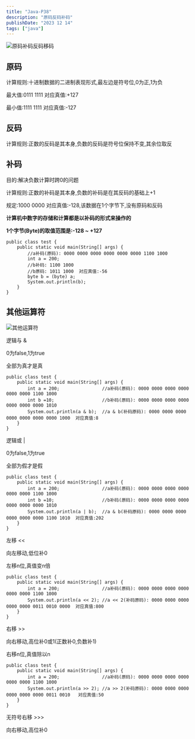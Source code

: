 ```yaml
---
title: "Java-P38"
description: "原码反码补码"
publishDate: "2023 12 14"
tags: ["java"]
---
```


![原码补码反码移码](https://image-resources.vercel.app/photos/thumbnail/%E5%8E%9F%E7%A0%81%E5%8F%8D%E7%A0%81%E8%A1%A5%E7%A0%81%E7%A7%BB%E7%A0%81-ccf4df.jpg)

## 原码

计算规则:十进制数据的二进制表现形式,最左边是符号位,0为正,1为负

最大值:0111 1111  对应真值:+127

最小值:1111 1111  对应真值:-127

## 反码

计算规则:正数的反码是其本身,负数的反码是符号位保持不变,其余位取反

## 补码

目的:解决负数计算时跨0的问题

计算规则:正数的补码是其本身,负数的补码是在其反码的基础上+1

规定:1000 0000  对应真值:-128,该数据在1个字节下,没有原码和反码

**计算机中数字的存储和计算都是以补码的形式来操作的**

**1个字节(Byte)的取值范围是:-128 ~ +127**

```
public class test {
    public static void main(String[] args) {
        //a补码(原码): 0000 0000 0000 0000 0000 0000 1100 1000
        int a = 200;
        //b补码: 1100 1000
        //b原码: 1011 1000  对应真值:-56
        byte b = (byte) a;
        System.out.println(b);
    }
}
```

## 其他运算符

![其他运算符](https://image-resources.vercel.app/photos/thumbnail/%E5%85%B6%E4%BB%96%E8%BF%90%E7%AE%97%E7%AC%A6-ccf4df.jpg)

逻辑与 & 

0为false,1为true

全部为真才是真

```
public class test {
    public static void main(String[] args) {
        int a = 200;                //a补码(原码): 0000 0000 0000 0000 0000 0000 1100 1000
        int b =10;                  //b补码(原码): 0000 0000 0000 0000 0000 0000 0000 1010
        System.out.println(a & b);  //a & b(补码原码): 0000 0000 0000 0000 0000 0000 0000 1000  对应真值:8
    }
}
```

逻辑或 | 

0为false,1为true

全部为假才是假

```
public class test {
    public static void main(String[] args) {
        int a = 200;                //a补码(原码): 0000 0000 0000 0000 0000 0000 1100 1000
        int b =10;                  //b补码(原码): 0000 0000 0000 0000 0000 0000 0000 1010
        System.out.println(a | b);  //a & b(补码原码): 0000 0000 0000 0000 0000 0000 1100 1010  对应真值:202
    }
}
```

左移 << 

向左移动,低位补0

左移n位,真值变n倍

```
public class test {
    public static void main(String[] args) {
        int a = 200;                //a补码(原码): 0000 0000 0000 0000 0000 0000 1100 1000
        System.out.println(a << 2); //a << 2(补码原码): 0000 0000 0000 0000 0000 0011 0010 0000  对应真值:800
    }
}
```

右移 >> 

向右移动,高位补0或1(正数补0,负数补1)

右移n位,真值除以n

```
public class test {
    public static void main(String[] args) {
        int a = 200;                //a补码(原码): 0000 0000 0000 0000 0000 0000 1100 1000
        System.out.println(a >> 2); //a >> 2(补码原码): 0000 0000 0000 0000 0000 0000 0011 0010   对应真值:50
    }
}
```

无符号右移 >>>

向右移动,高位补0